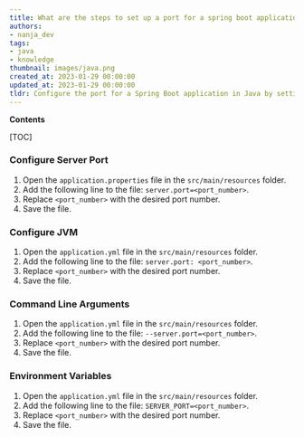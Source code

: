 ```yaml
---
title: What are the steps to set up a port for a spring boot application?
authors:
- nanja_dev
tags:
- java
- knowledge
thumbnail: images/java.png
created_at: 2023-01-29 00:00:00
updated_at: 2023-01-29 00:00:00
tldr: Configure the port for a Spring Boot application in Java by setting the server.port property in the application.properties file.
---
```


**Contents**

[TOC]

### Configure Server Port

1. Open the `application.properties` file in the `src/main/resources` folder.
2. Add the following line to the file: `server.port=<port_number>`. 
3. Replace `<port_number>` with the desired port number.
4. Save the file.

### Configure JVM

1. Open the `application.yml` file in the `src/main/resources` folder.
2. Add the following line to the file: `server.port: <port_number>`. 
3. Replace `<port_number>` with the desired port number.
4. Save the file.

### Command Line Arguments

1. Open the `application.yml` file in the `src/main/resources` folder.
2. Add the following line to the file: `--server.port=<port_number>`. 
3. Replace `<port_number>` with the desired port number.
4. Save the file.

### Environment Variables

1. Open the `application.yml` file in the `src/main/resources` folder.
2. Add the following line to the file: `SERVER_PORT=<port_number>`. 
3. Replace `<port_number>` with the desired port number.
4. Save the file.
